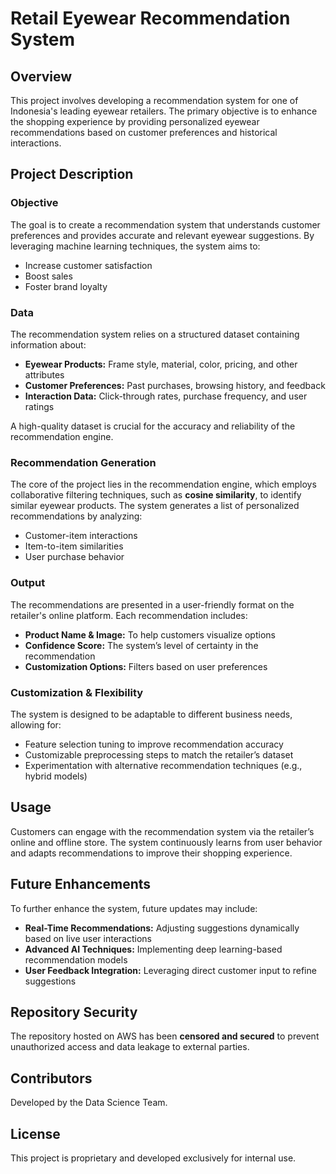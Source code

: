 # Retail Eyewear Recommendation System

## Overview
This project involves developing a recommendation system for one of Indonesia's leading eyewear retailers. The primary objective is to enhance the shopping experience by providing personalized eyewear recommendations based on customer preferences and historical interactions.

## Project Description

### **Objective**
The goal is to create a recommendation system that understands customer preferences and provides accurate and relevant eyewear suggestions. By leveraging machine learning techniques, the system aims to:
- Increase customer satisfaction
- Boost sales
- Foster brand loyalty

### **Data**
The recommendation system relies on a structured dataset containing information about:
- **Eyewear Products:** Frame style, material, color, pricing, and other attributes
- **Customer Preferences:** Past purchases, browsing history, and feedback
- **Interaction Data:** Click-through rates, purchase frequency, and user ratings

A high-quality dataset is crucial for the accuracy and reliability of the recommendation engine.

### **Recommendation Generation**
The core of the project lies in the recommendation engine, which employs collaborative filtering techniques, such as **cosine similarity**, to identify similar eyewear products. The system generates a list of personalized recommendations by analyzing:
- Customer-item interactions
- Item-to-item similarities
- User purchase behavior

### **Output**
The recommendations are presented in a user-friendly format on the retailer's online platform. Each recommendation includes:
- **Product Name & Image:** To help customers visualize options
- **Confidence Score:** The system’s level of certainty in the recommendation
- **Customization Options:** Filters based on user preferences

### **Customization & Flexibility**
The system is designed to be adaptable to different business needs, allowing for:
- Feature selection tuning to improve recommendation accuracy
- Customizable preprocessing steps to match the retailer’s dataset
- Experimentation with alternative recommendation techniques (e.g., hybrid models)

## Usage
Customers can engage with the recommendation system via the retailer’s online and offline store. The system continuously learns from user behavior and adapts recommendations to improve their shopping experience.

## Future Enhancements
To further enhance the system, future updates may include:
- **Real-Time Recommendations:** Adjusting suggestions dynamically based on live user interactions
- **Advanced AI Techniques:** Implementing deep learning-based recommendation models
- **User Feedback Integration:** Leveraging direct customer input to refine suggestions

## Repository Security
The repository hosted on AWS has been **censored and secured** to prevent unauthorized access and data leakage to external parties.

## Contributors
Developed by the Data Science Team.

## License
This project is proprietary and developed exclusively for internal use.

